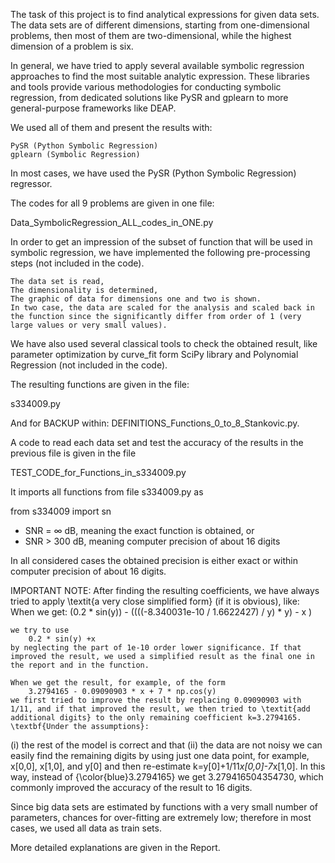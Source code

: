 The task of this project is to find analytical expressions for given data sets. The data sets are of different dimensions, starting from one-dimensional problems, then most of them are two-dimensional, while the highest dimension of a problem is six. 

In general, we have tried to apply several available symbolic regression approaches to find the most suitable analytic expression. 
These libraries and tools provide various methodologies for conducting symbolic regression, from dedicated solutions like PySR and gplearn to more general-purpose frameworks like DEAP.

We used all of them and present the results with: 

	PySR (Python Symbolic Regression)
	gplearn (Symbolic Regression)

In most cases, we have used the PySR (Python Symbolic Regression) regressor. 

The codes for all 9 problems are given in one file: 

Data_SymbolicRegression_ALL_codes_in_ONE.py

In order to get an impression of the subset of function that will be used in symbolic regression, we have implemented the following pre-processing steps (not included in the code).

	The data set is read,
	The dimensionality is determined,
	The graphic of data for dimensions one and two is shown.
	In two case, the data are scaled for the analysis and scaled back in the function since the significantly differ from order of 1 (very large values or very small values). 

We have also used several classical tools to check the obtained result, like parameter optimization by curve_fit form SciPy library and Polynomial Regression (not included in the code).

The resulting functions are given in the file: 

s334009.py

And for BACKUP within: DEFINITIONS_Functions_0_to_8_Stankovic.py.

A code to read each data set and test the accuracy of the results in the previous file is given in the file 

TEST_CODE_for_Functions_in_s334009.py

It imports all functions from  file s334009.py as

from s334009 import sn

- SNR = ∞  dB, meaning the exact function is obtained, or 
- SNR > 300 dB, meaning computer precision of about 16 digits

In all considered cases the obtained precision is either exact or within computer precision of about 16 digits. 

IMPORTANT NOTE: After finding the resulting coefficients, we have always tried to apply \textit{a very close simplified form} (if it is obvious), like:
	When we get: 
		(0.2 * sin(y)) - ((((-8.340031e-10 / 1.6622427) / y) * y) - x )
	
	we try to use
		0.2 * sin(y) +x 
	by neglecting the part of 1e-10 order lower significance. If that improved the result, we used a simplified result as the final one in the report and in the function. 
	
	When we get the result, for example, of the form
		3.2794165 - 0.09090903 * x + 7 * np.cos(y)
	we first tried to improve the result by replacing 0.09090903 with 1/11, and if that improved the result, we then tried to \textit{add additional digits} to the only remaining coefficient k=3.2794165. \textbf{Under the assumptions}: 
(i) the rest of the model is correct and that 
(ii) the data are not noisy we can easily find the remaining digits by using just one data point, for example,  x[0,0], x[1,0], and y[0] and then re-estimate k=y[0]+1/11*x[0,0]-7*x[1,0]. 
In this way, instead of {\color{blue}3.2794165} we get  3.279416504354730, which commonly improved the accuracy of the result to 16 digits.   
	
Since big data sets are estimated by functions with a very small number of parameters, chances for over-fitting are extremely low; therefore in most cases, we used all data as train sets. 


More detailed explanations are given in the Report.
